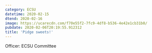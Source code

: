 ```yaml
---
category: ECSU
datetime: 2020-02-15
dtend: 2020-02-16
image: https://ucarecdn.com/f70e55f2-7fc9-4df8-b536-4e42e1cb31b0/
pubdate: 2020-02-06T20:19:55.912312
title: 'Pidge sweets!'
---
```

Officer: ECSU Committee

